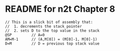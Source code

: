 # README for n2t Chapter 8



```
// This is a slick bit of assembly that:
//  1. decrements the stack pointer
//  2. sets D to the top value in the stack
@SP         // A=0
AM=M-1      // (A,M[0]) = (M[0]-1, M[0]-1)
D=M         // D = previous top stack value
```




